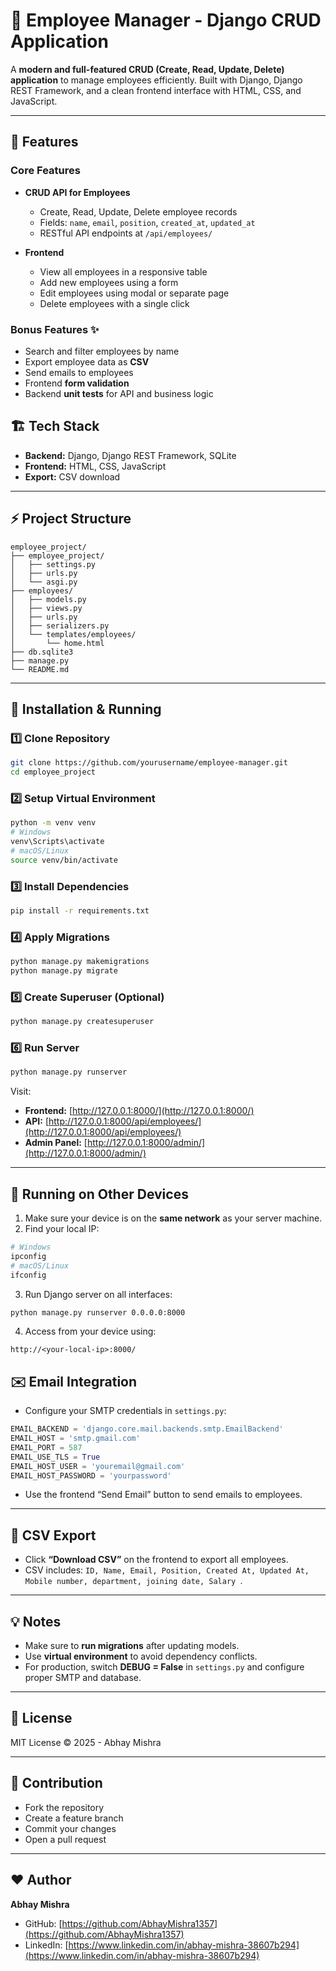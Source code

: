 # 🚀 Employee Manager - Django CRUD Application

A **modern and full-featured CRUD (Create, Read, Update, Delete) application** to manage employees efficiently. Built with Django, Django REST Framework, and a clean frontend interface with HTML, CSS, and JavaScript.

---

## 🌟 Features

### Core Features

* **CRUD API for Employees**

  * Create, Read, Update, Delete employee records
  * Fields: `name`, `email`, `position`, `created_at`, `updated_at`
  * RESTful API endpoints at `/api/employees/`
* **Frontend**

  * View all employees in a responsive table
  * Add new employees using a form
  * Edit employees using modal or separate page
  * Delete employees with a single click

### Bonus Features ✨

* Search and filter employees by name
* Export employee data as **CSV**
* Send emails to employees
* Frontend **form validation**
* Backend **unit tests** for API and business logic


## 🏗️ Tech Stack

* **Backend:** Django, Django REST Framework, SQLite
* **Frontend:** HTML, CSS, JavaScript
* **Export:** CSV download

---

## ⚡ Project Structure

```
employee_project/
├── employee_project/
│   ├── settings.py
│   ├── urls.py
│   └── asgi.py
├── employees/
│   ├── models.py
│   ├── views.py
│   ├── urls.py
│   ├── serializers.py
│   └── templates/employees/
│       └── home.html
├── db.sqlite3
├── manage.py
└── README.md
```

---

## 🚀 Installation & Running

### 1️⃣ Clone Repository

```bash
git clone https://github.com/yourusername/employee-manager.git
cd employee_project
```

### 2️⃣ Setup Virtual Environment

```bash
python -m venv venv
# Windows
venv\Scripts\activate
# macOS/Linux
source venv/bin/activate
```

### 3️⃣ Install Dependencies

```bash
pip install -r requirements.txt
```

### 4️⃣ Apply Migrations

```bash
python manage.py makemigrations
python manage.py migrate
```

### 5️⃣ Create Superuser (Optional)

```bash
python manage.py createsuperuser
```

### 6️⃣ Run Server

```bash
python manage.py runserver
```

Visit:

* **Frontend:** [http://127.0.0.1:8000/](http://127.0.0.1:8000/)
* **API:** [http://127.0.0.1:8000/api/employees/](http://127.0.0.1:8000/api/employees/)
* **Admin Panel:** [http://127.0.0.1:8000/admin/](http://127.0.0.1:8000/admin/)

---

## 📱 Running on Other Devices

1. Make sure your device is on the **same network** as your server machine.
2. Find your local IP:

```bash
# Windows
ipconfig
# macOS/Linux
ifconfig
```

3. Run Django server on all interfaces:

```bash
python manage.py runserver 0.0.0.0:8000
```

4. Access from your device using:

```
http://<your-local-ip>:8000/
```


## ✉️ Email Integration

* Configure your SMTP credentials in `settings.py`:

```python
EMAIL_BACKEND = 'django.core.mail.backends.smtp.EmailBackend'
EMAIL_HOST = 'smtp.gmail.com'
EMAIL_PORT = 587
EMAIL_USE_TLS = True
EMAIL_HOST_USER = 'youremail@gmail.com'
EMAIL_HOST_PASSWORD = 'yourpassword'
```

* Use the frontend “Send Email” button to send emails to employees.

---

## 📄 CSV Export

* Click **“Download CSV”** on the frontend to export all employees.
* CSV includes: `ID, Name, Email, Position, Created At, Updated At, Mobile number, department, joining date, Salary `.

---

## 💡 Notes

* Make sure to **run migrations** after updating models.
* Use **virtual environment** to avoid dependency conflicts.
* For production, switch **DEBUG = False** in `settings.py` and configure proper SMTP and database.

---

## 📝 License

MIT License © 2025 - Abhay Mishra

---

## 🙌 Contribution

* Fork the repository
* Create a feature branch
* Commit your changes
* Open a pull request

---

## ❤️ Author

**Abhay Mishra**

* GitHub: [https://github.com/AbhayMishra1357](https://github.com/AbhayMishra1357)
* LinkedIn: [https://www.linkedin.com/in/abhay-mishra-38607b294](https://www.linkedin.com/in/abhay-mishra-38607b294)
